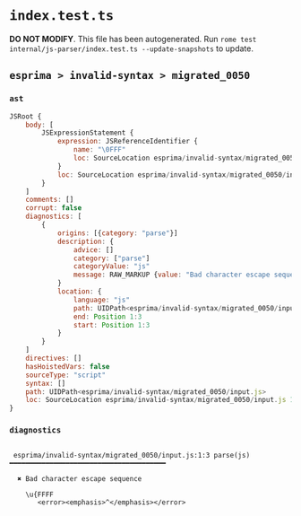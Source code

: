 # `index.test.ts`

**DO NOT MODIFY**. This file has been autogenerated. Run `rome test internal/js-parser/index.test.ts --update-snapshots` to update.

## `esprima > invalid-syntax > migrated_0050`

### `ast`

```javascript
JSRoot {
	body: [
		JSExpressionStatement {
			expression: JSReferenceIdentifier {
				name: "\0FFF"
				loc: SourceLocation esprima/invalid-syntax/migrated_0050/input.js 1:0-1:7 (\0FFF)
			}
			loc: SourceLocation esprima/invalid-syntax/migrated_0050/input.js 1:0-1:7
		}
	]
	comments: []
	corrupt: false
	diagnostics: [
		{
			origins: [{category: "parse"}]
			description: {
				advice: []
				category: ["parse"]
				categoryValue: "js"
				message: RAW_MARKUP {value: "Bad character escape sequence"}
			}
			location: {
				language: "js"
				path: UIDPath<esprima/invalid-syntax/migrated_0050/input.js>
				end: Position 1:3
				start: Position 1:3
			}
		}
	]
	directives: []
	hasHoistedVars: false
	sourceType: "script"
	syntax: []
	path: UIDPath<esprima/invalid-syntax/migrated_0050/input.js>
	loc: SourceLocation esprima/invalid-syntax/migrated_0050/input.js 1:0-2:0
}
```

### `diagnostics`

```

 esprima/invalid-syntax/migrated_0050/input.js:1:3 parse(js) ━━━━━━━━━━━━━━━━━━━━━━━━━━━━━━━━━━━━━━━

  ✖ Bad character escape sequence

    \u{FFFF
       <error><emphasis>^</emphasis></error>


```
